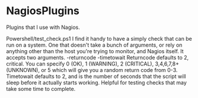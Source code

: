 # NagiosPlugins
Plugins that I use with Nagios.

Powershell/test_check.ps1
I find it handy to have a simply check that can be run on a system. One that doesn't take a bunch of arguments, or rely on anything other than the host you're trying to monitor, and Nagios itself. It accepts two arguments.
-returncode
-timetowait
Returncode defaults to 2, critical. You can specify 0 (OK), 1 (WARNING), 2 (CRITICAL), 3,4,6,7,8+ (UNKNOWN), or 5 which will give you a random return code from 0-3.
Timetowait defaults to 2, and is the number of seconds that the script will sleep before it actually starts working. Helpful for testing checks that may take some time to complete.
